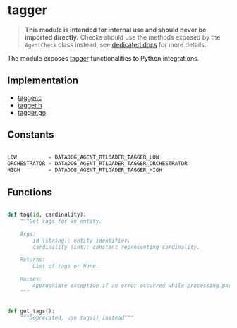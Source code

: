 # tagger

> **This module is intended for internal use and should never be imported directly.**
> Checks should use the methods exposed by the `AgentCheck` class instead, see
> [dedicated docs](https://datadoghq.dev/integrations-core/base/about/) for
> more details.

The module exposes [tagger](/pkg/tagger) functionalities to Python integrations.

## Implementation

* [tagger.c](/rtloader/common/builtins/tagger.c)
* [tagger.h](/rtloader/common/builtins/tagger.h)
* [tagger.go](/pkg/collector/python/tagger.go)

## Constants

```python

LOW          = DATADOG_AGENT_RTLOADER_TAGGER_LOW
ORCHESTRATOR = DATADOG_AGENT_RTLOADER_TAGGER_ORCHESTRATOR
HIGH         = DATADOG_AGENT_RTLOADER_TAGGER_HIGH

```

## Functions

```python

def tag(id, cardinality):
    """Get tags for an entity.

    Args:
        id (string): entity identifier.
        cardinality (int): constant representing cardinality.

    Returns:
        List of tags or None.

    Raises:
        Appropriate exception if an error occurred while processing params.
    """


def get_tags():
    """Deprecated, use tags() instead"""
```
